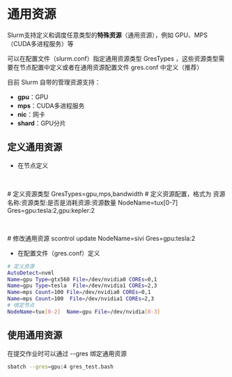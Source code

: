 # 通用资源

Slurm支持定义和调度任意类型的**特殊资源**（通用资源），例如 GPU、MPS（CUDA多进程服务）等

可以在配置文件（slurm.conf）指定通用资源类型 GresTypes ，这些资源类型需要在节点配置中定义或者在通用资源配置文件 gres.conf 中定义（推荐）

目前 Slurm 自带的管理资源支持：

- **gpu**：GPU
- **mps**：CUDA多进程服务
- **nic**：网卡
- **shard**：GPU分片

## 定义通用资源

- 在节点定义

<tabs group="gres"> 
  <tab id="config" title="配置" group-key="config">
    <p><br/></p>
       <code-block lang="bash">
         # 定义资源类型
          GresTypes=gpu,mps,bandwidth 
          # 定义资源配置，格式为 资源名称:资源类型:是否是消耗资源:资源数量
          NodeName=tux[0-7] Gres=gpu:tesla:2,gpu:kepler:2
      </code-block>
  </tab>  
  <tab id="cmd" title="命令" group-key="cmd">

  <p><br/></p>
      <code-block lang="bash">
        # 修改通用资源
        scontrol update NodeName=sivi Gres=gpu:tesla:2
      </code-block>
  </tab> 
</tabs>


- 在配置文件（gres.conf）定义

```bash
# 定义资源
AutoDetect=nvml
Name=gpu Type=gtx560 File=/dev/nvidia0 COREs=0,1
Name=gpu Type=tesla  File=/dev/nvidia1 COREs=2,3
Name=mps Count=100 File=/dev/nvidia0 COREs=0,1
Name=mps Count=100  File=/dev/nvidia1 COREs=2,3
# 绑定节点
NodeName=tux[0-2]  Name=gpu File=/dev/nvidia[0-3]
```



## 使用通用资源

在提交作业时可以通过 --gres 绑定通用资源

```bash
sbatch --gres=gpu:4 gres_test.bash 
```

